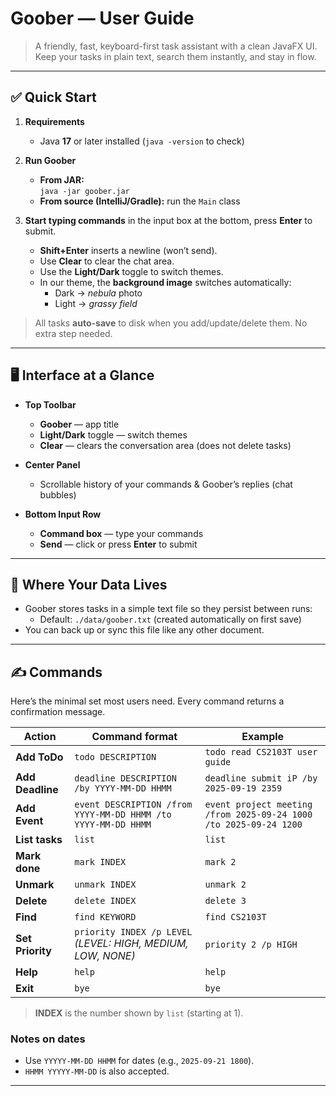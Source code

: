 # Goober — User Guide

> A friendly, fast, keyboard-first task assistant with a clean JavaFX UI.  
> Keep your tasks in plain text, search them instantly, and stay in flow.

---

## ✅ Quick Start

1. **Requirements**
   - Java **17** or later installed (`java -version` to check)

2. **Run Goober**
   - **From JAR:**  
     `java -jar goober.jar`
   - **From source (IntelliJ/Gradle):** run the `Main` class

3. **Start typing commands** in the input box at the bottom, press **Enter** to submit.
   - **Shift+Enter** inserts a newline (won’t send).
   - Use **Clear** to clear the chat area.
   - Use the **Light/Dark** toggle to switch themes.
   - In our theme, the **background image** switches automatically:
      - Dark → *nebula* photo
      - Light → *grassy field*

> All tasks **auto-save** to disk when you add/update/delete them. No extra step needed.

---

## 🖥️ Interface at a Glance

- **Top Toolbar**
   - **Goober** — app title
   - **Light/Dark** toggle — switch themes
   - **Clear** — clears the conversation area (does not delete tasks)

- **Center Panel**
   - Scrollable history of your commands & Goober’s replies (chat bubbles)

- **Bottom Input Row**
   - **Command box** — type your commands
   - **Send** — click or press **Enter** to submit

---

## 💾 Where Your Data Lives

- Goober stores tasks in a simple text file so they persist between runs:
   - Default: `./data/goober.txt` (created automatically on first save)
- You can back up or sync this file like any other document.

---

## ✍️ Commands

Here’s the minimal set most users need. Every command returns a confirmation message.

| Action            | Command format                                                | Example                                                           |
|-------------------|---------------------------------------------------------------|-------------------------------------------------------------------|
| **Add ToDo**      | `todo DESCRIPTION`                                            | `todo read CS2103T user guide`                                    |
| **Add Deadline**  | `deadline DESCRIPTION /by YYYY-MM-DD HHMM`                    | `deadline submit iP /by 2025-09-19 2359`                          |
| **Add Event**     | `event DESCRIPTION /from YYYY-MM-DD HHMM /to YYYY-MM-DD HHMM` | `event project meeting /from 2025-09-24 1000 /to 2025-09-24 1200` |
| **List tasks**    | `list`                                                        | `list`                                                            |
| **Mark done**     | `mark INDEX`                                                  | `mark 2`                                                          |
| **Unmark**        | `unmark INDEX`                                                | `unmark 2`                                                        |
| **Delete**        | `delete INDEX`                                                | `delete 3`                                                        |
| **Find**          | `find KEYWORD`                                                | `find CS2103T`                                                    |
| **Set Priority**  | `priority INDEX /p LEVEL` *(LEVEL: HIGH, MEDIUM, LOW, NONE)*  | `priority 2 /p HIGH`                                              |
| **Help**          | `help`                                                        | `help`                                                            |
| **Exit**          | `bye`                                                         | `bye`                                                             |

> **INDEX** is the number shown by `list` (starting at 1).

### Notes on dates
- Use `YYYYY-MM-DD HHMM` for dates (e.g., `2025-09-21 1800`).
- `HHMM YYYYY-MM-DD` is also accepted.

---
